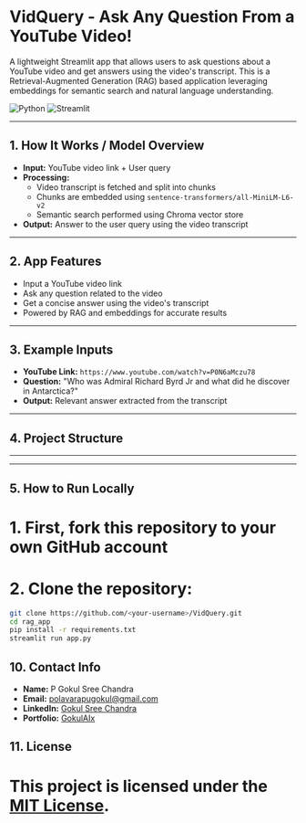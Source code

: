 # VidQuery - Ask Any Question From a YouTube Video!

A lightweight Streamlit app that allows users to ask questions about a YouTube video and get answers using the video's transcript. This is a Retrieval-Augmented Generation (RAG) based application leveraging embeddings for semantic search and natural language understanding.

![Python](https://img.shields.io/badge/Python-3.10+-blue?logo=python)
![Streamlit](https://img.shields.io/badge/Built%20With-Streamlit-red?logo=streamlit)

---

## 1. How It Works / Model Overview

- **Input:** YouTube video link + User query  
- **Processing:** 
  - Video transcript is fetched and split into chunks
  - Chunks are embedded using `sentence-transformers/all-MiniLM-L6-v2`
  - Semantic search performed using Chroma vector store
- **Output:** Answer to the user query using the video transcript  

---

## 2. App Features

- Input a YouTube video link
- Ask any question related to the video
- Get a concise answer using the video's transcript
- Powered by RAG and embeddings for accurate results

---

## 3. Example Inputs

- **YouTube Link:** `https://www.youtube.com/watch?v=P0N6aMczu78`  
- **Question:** "Who was Admiral Richard Byrd Jr and what did he discover in Antarctica?"  
- **Output:** Relevant answer extracted from the transcript

---

## 4. Project Structure


---


---

## 5. How to Run Locally
# 1. First, fork this repository to your own GitHub account
# 2. Clone the repository:


```bash
git clone https://github.com/<your-username>/VidQuery.git
cd rag_app
pip install -r requirements.txt
streamlit run app.py
```


## 10. Contact Info

- **Name:** P Gokul Sree Chandra  
- **Email:** polavarapugokul@gmail.com  
- **LinkedIn:** [Gokul Sree Chandra](https://www.linkedin.com/in/gokulsreechandra/)  
- **Portfolio:** [GokulAIx](https://soft-truffle-eada3e.netlify.app/)

## 11. License
# This project is licensed under the [MIT License](LICENSE).
